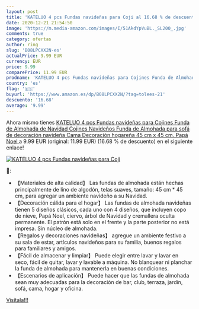 ```yaml
---
layout: post
title: 'KATELUO 4 pcs Fundas navideñas para Coji al 16.68 % de descuento'
date: 2020-12-21 21:54:50
image: 'https://m.media-amazon.com/images/I/51AkdYpVuBL._SL200_.jpg'
comments: true
category: ofertas
author: ring
slug: 'B08LPCXX2N-es'
actualPrice: 9.99 EUR
currency: EUR
price: 9.99
comparePrice: 11.99 EUR
prodname: 'KATELUO 4 pcs Fundas navideñas para Cojines Funda de Almohada de Navidad Cojines Navideños Funda de Almohada para sofá de decoración navideña  Cama  Decoración hogareña 45 cm x 45 cm.  Papá Noel '
country: 'es'
flag: '🇪🇸'
buyurl: 'https://www.amazon.es/dp/B08LPCXX2N/?tag=tolees-21'
descuento: '16.68'
average: '9.99'
---
```


Ahora mismo tienes [KATELUO 4 pcs Fundas navideñas para Cojines Funda de Almohada de Navidad Cojines Navideños Funda de Almohada para sofá de decoración navideña  Cama  Decoración hogareña 45 cm x 45 cm.  Papá Noel ](https://www.amazon.es/dp/B08LPCXX2N/?tag=tolees-21) a 9.99 EUR (original: 11.99 EUR) (16.68 %  de descuento) en el siguiente enlace!

[![KATELUO 4 pcs Fundas navideñas para Coji](https://m.media-amazon.com/images/I/51AkdYpVuBL._SL200_.jpg)](https://www.amazon.es/dp/B08LPCXX2N/?tag=tolees-21)

🔎:

- 【Materiales de alta calidad】 Las fundas de almohada están hechas principalmente de lino de algodón, telas suaves, tamaño: 45 cm * 45 cm, para agregar un ambiente navideño a su Navidad.
- 【Decoración cálida para el hogar】 Las fundas de almohada navideñas tienen 5 diseños clásicos, cada uno con 4 diseños, que incluyen copo de nieve, Papá Noel, ciervo, árbol de Navidad y cremallera oculta permanente. El patrón está solo en el frente y la parte posterior no está impresa. Sin núcleo de almohada.
- 【Regalos y decoraciones navideñas】 agregue un ambiente festivo a su sala de estar, artículos navideños para su familia, buenos regalos para familiares y amigos.
- 【Fácil de almacenar y limpiar】 Puede elegir entre lavar y lavar en seco, fácil de quitar, lavar y lavable a máquina. No blanquear ni planchar la funda de almohada para mantenerla en buenas condiciones.
- 【Escenarios de aplicación】 Puede hacer que las fundas de almohada sean muy adecuadas para la decoración de bar, club, terraza, jardín, sofá, cama, hogar y oficina.

[Visítala!!!](https://www.amazon.es/dp/B08LPCXX2N/?tag=tolees-21)
